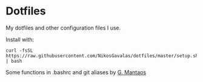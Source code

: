 # Dotfiles

My dotfiles and other configuration files I use.

Install with:
```
curl -fsSL https://raw.githubusercontent.com/NikosGavalas/dotfiles/master/setup.sh | bash
```

Some functions in .bashrc and git aliases by [G. Mantaos](https://gmantaos.com)
